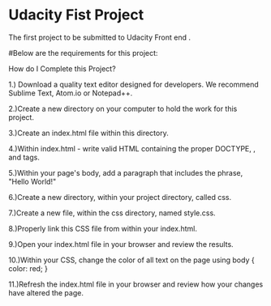 # Udacity Fist Project
The first project to be submitted to Udacity Front end .

#Below are the requirements for this project:

How do I Complete this Project?

1.) Download a quality text editor designed for developers. We recommend Sublime Text, Atom.io or Notepad++.

2.)Create a new directory on your computer to hold the work for this project.

3.)Create an index.html file within this directory.

4.)Within index.html - write valid HTML containing the proper DOCTYPE, <html>, <head> and <body> tags.

5.)Within your page's body, add a paragraph that includes the phrase, "Hello World!"

6.)Create a new directory, within your project directory, called css.

7.)Create a new file, within the css directory, named style.css.

8.)Properly link this CSS file from within your index.html.

9.)Open your index.html file in your browser and review the results.

10.)Within your CSS, change the color of all text on the page using body { color: red; }

11.)Refresh the index.html file in your browser and review how your changes have altered the page.